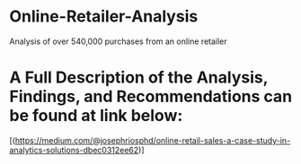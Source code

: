 # Online-Retailer-Analysis
Analysis of over 540,000 purchases from an online retailer

# A Full Description of the Analysis, Findings, and Recommendations can be found at link below:
[(https://medium.com/@josephriosphd/online-retail-sales-a-case-study-in-analytics-solutions-dbec0312ee62)]
